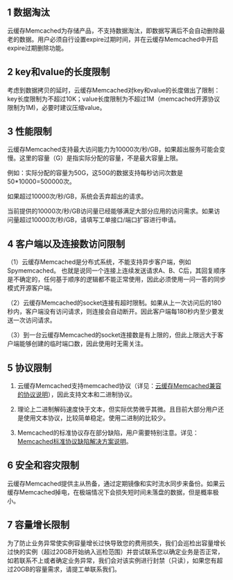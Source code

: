 ## 1 数据淘汰

云缓存Memcached为存储产品，不支持数据淘汰，即数据写满后不会自动删除最老的数据。用户必须自行设置expire过期时间，并在云缓存Memcached中开启expire过期删除功能。

## 2 key和value的长度限制

考虑到数据拷贝的延时，云缓存Memcached对key和value的长度做出了限制：key长度限制为不超过10K；value长度限制为不超过1M（memcached开源协议限制为1M)，必要时建议压缩value。

## 3 性能限制

云缓存Memcached支持最大访问能力为10000次/秒/GB，如果超出服务可能会变慢。这里的容量（G）是指实际分配的容量，不是最大容量上限。

例如：实际分配的容量为50G，这50G的数据支持每秒访问次数是50*10000=500000次。

如果超过10000次/秒/GB，系统会丢弃超出的请求。

当前提供的10000次/秒/GB访问量已经能够满足大部分应用的访问需求。如果访问量超过10000次/秒/GB，请填写工单接口/端口扩容进行申请。

## 4 客户端以及连接数访问限制

（1）云缓存Memcached是分布式系统，不能支持异步客户端，例如Spymemcached。
也就是说同一个连接上连续发送请求A、B、C后，其回复顺序是不确定的，任何基于顺序的逻辑都不能正常使用，因此必须使用一问一答的同步模式开源客户端。

（2）云缓存Memcached的socket连接有超时限制。如果从上一次访问后的180秒内，客户端没有访问请求，则连接会自动断开。因此客户端每180秒内至少要发送一次访问请求。

（3）到一台云缓存Memcached的socket连接数是有上限的，但此上限远大于客户端能够创建的临时端口数，因此使用时无需关注。

## 5 协议限制

1. 云缓存Memcached支持memcached协议（详见：[云缓存Memcached兼容的协议说明](/doc/product/241/兼容的协议说明)），因此支持文本和二进制协议。 

2. 理论上二进制解码速度快于文本，但实际优势微乎其微。且目前大部分用户还是使用文本协议，比较简单稳定。使用二进制的比较少。

3. Memcached的标准协议存在部分缺陷，用户需要特别注意。详见：[Memcached标准协议缺陷解决方案说明](/doc/product/241/标准协议缺陷解决方案说明)。

## 6 安全和容灾限制

云缓存Memcached提供主从热备，通过定期镜像和实时流水同步来备份。如果云缓存Memcached掉电，在极端情况下会损失短时间未落盘的数据，但是概率极小。


## 7 容量增长限制
为了防止业务异常使实例容量增长过快导致您的费用损失，我们会巡检出容量增长过快的实例（超过20GB开始纳入巡检范围）并尝试联系您以确定业务是否正常，如若联系不上或者确定业务异常，我们会对该实例进行封禁（只读），如果您有超过20GB的容量需求，请提工单联系我们。
